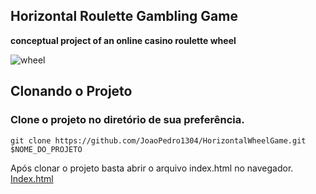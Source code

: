 ## Horizontal Roulette Gambling Game

**conceptual project of an online casino roulette wheel**

![wheel](https://github.com/JoaoPedro1304/RoletaHorizontal/assets/98943339/e65c8d29-6165-45fb-83c0-fb675f7dedac)

## Clonando o Projeto

### Clone o projeto no diretório de sua preferência.

```Shell
git clone https://github.com/JoaoPedro1304/HorizontalWheelGame.git $NOME_DO_PROJETO

```
Após clonar o projeto basta abrir o arquivo index.html no navegador. <a href="./index.html">Index.html</a>
